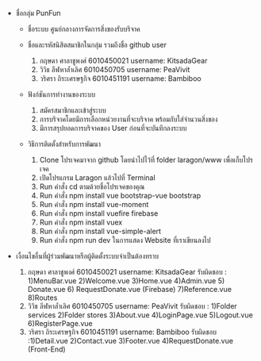 - ชื่อกลุ่ม PunFun

  - ชื่อระบบ ศูนย์กลางการจัดการสิ่งของรับบริจาค
  - ชื่อและรหัสนิสิตสมาชิกในกลุ่ม รวมถึงชื่อ github user

    1. กฤษดา ศาลาชูพงศ์ 6010450021 username: KitsadaGear
    2. วิวิธ ลีฬหาล้ำเลิศ 6010450705 username: PeaVivit
    3. วริศรา ถิระเศรษฐกิจ 6010451191 username: Bambiboo

  - ฟังก์ชันการทำงานของระบบ

    1. สมัครสมาชิกและเข้าสู่ระบบ
    2. การบริจาคโดยมีการเลือกหน่วยงานที่จะบริจาค พร้อมกับใส่จำนวนสิ่งของ
    3. มีการสรุปยอดการบริจาคของ User ก่อนที่จะบันทึกลงระบบ

  - วิธีการติดตั้งสำหรับการพัฒนา
    1. Clone โปรเจคมาจาก github โดยนำไปไว้ที่ folder laragon/www เพื่อเก็บโปรเจค
    2. เปิดโปรแกรม Laragon แล้วไปที่ Terminal
    3. Run คำสั่ง cd ตามด้วยชื่อโปรเจคของคุณ
    4. Run คำสั่ง npm install vue bootstrap-vue bootstrap
    5. Run คำสั่ง npm install vue-moment
    6. Run คำสั่ง npm install vuefire firebase
    7. Run คำสั่ง npm install vuex
    8. Run คำสั่ง npm install vue-simple-alert
    9. Run คำสั่ง npm run dev ในการแสดง Website ที่เราเขียนลงไป

* เงื่อนไขอื่นที่ผู้ร่วมพัฒนาหรือผู้ติดตั้งระบบจำเป็นต้องทราบ

  1. กฤษดา ศาลาชูพงศ์ 6010450021 username: KitsadaGear
     รับผิดชอบ : 1)MenuBar.vue 2)Welcome.vue 3)Home.vue 4)Admin.vue 5) Donate.vue 6) RequestDonate.vue (Firebase) 7)Reference.vue 8)Routes
  2. วิวิธ ลีฬหาล้ำเลิศ 6010450705 username: PeaVivit
     รับผิดชอบ : 1)Folder services 2)Folder stores 3)About.vue 4)LoginPage.vue 5)Logout.vue 6)RegisterPage.vue
  3. วริศรา ถิระเศรษฐกิจ 6010451191 username: Bambiboo
     รับผิดชอบ :1)Detail.vue 2)Contact.vue 3)Footer.vue 4)RequestDonate.vue (Front-End)
